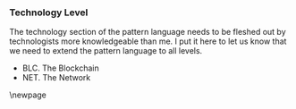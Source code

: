 
### Technology Level

The technology section of the pattern language needs to be fleshed out by technologists more knowledgeable than me.  I put it here to let us know that we need to extend the pattern language to all levels.

* BLC. The Blockchain
* NET. The Network

\newpage



